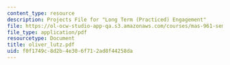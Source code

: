 ```yaml
---
content_type: resource
description: Projects File for "Long Term (Practiced) Engagement"
file: https://ol-ocw-studio-app-qa.s3.amazonaws.com/courses/mas-961-seminar-on-deep-engagement-fall-2004/f0f1749c8d2b4e306f712ad8f44258da_oliver_lutz.pdf
file_type: application/pdf
resourcetype: Document
title: oliver_lutz.pdf
uid: f0f1749c-8d2b-4e30-6f71-2ad8f44258da
---
```

